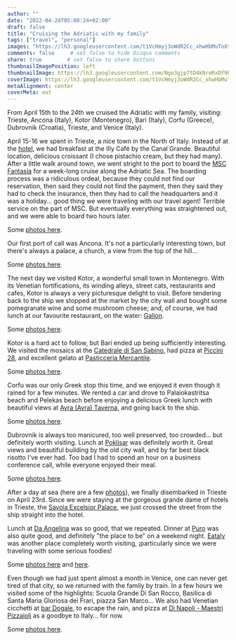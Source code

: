```yaml
---
author: ""
date: "2022-04-24T05:00:24+02:00"
draft: false
title: "Cruising the Adriatic with my family"
tags: ["travel", "personal"]
images: "https://lh3.googleusercontent.com/t1VcHmyj3oWdR2Cc_xhwHbMuToXt1MbQm_x2qUYADedTNicPD6iPD8RASqIJ2QoThdc0PCkRnJzwXbKTcUq5fMLjikn1KEocE3KkXqeB88LDKmHPwlHmFRU5zliDcjOPkX7eSrhkMUc=w2400"
comments: false     # set false to hide Disqus comments
share: true        # set false to share buttons
thumbnailImagePosition: left
thumbnailImage: https://lh3.googleusercontent.com/Ngo3gjp7tD4kNreRxDf9kOvynLJ-5_XM6Wft1cTzEbuU7rug11A8CALUD0fSalRfPiOtXiGPpc3TGBVPTbyFAKQGoF2rC4blUEvEyH4x8X_Lrnx6JPu4oMDJWPX16UeUk5kXC6AD47w=w2400
coverImage: https://lh3.googleusercontent.com/t1VcHmyj3oWdR2Cc_xhwHbMuToXt1MbQm_x2qUYADedTNicPD6iPD8RASqIJ2QoThdc0PCkRnJzwXbKTcUq5fMLjikn1KEocE3KkXqeB88LDKmHPwlHmFRU5zliDcjOPkX7eSrhkMUc=w2400
metaAlignment: center
coverMeta: out
---
```


From April 15th to the 24th we cruised the Adriatic with my family, visiting: Trieste, Ancona (Italy), Kotor (Montenegro), Bari (Italy), Corfu (Greece), Dubrovnik (Croatia), Trieste, and Venice (Italy).

<!--more-->

April 15-16 we spent in Trieste, a nice town in the North of Italy.  Instead of at the [hotel](https://www.nh-hotels.com/hotel/nh-trieste), we had breakfast at the Illy Café by the Canal Grande. Beautiful location, delicious croissant (I chose pistachio cream, but they had many). After a little walk around town, we went stright to the port to board the [MSC Fantasia](https://www.msccruisesusa.com/cruise/ships/msc-fantasia) for a week-long cruise along the Adriatic Sea. The boarding process was a ridiculous ordeal, because they could not find our reservation, then said they could not find the payment, then they said they had to check the insurance, then they had to call the headquarters and it was a holiday... good thing we were traveling with our travel agent! Terrible service on the part of MSC. But eventually everything was straightened out, and we were able to board two hours later.

Some [photos here](https://photos.app.goo.gl/ycGzNYDoJiHkmPj69).

Our first port of call was Ancona. It's not a particularly interesting town, but there's always a palace, a church, a view from the top of the hill...

Some [photos here](https://photos.app.goo.gl/Xbf5edLsac62H3Af7).

The next day we visited Kotor, a wonderful small town in Montenegro. With its Venetian fortifications, its winding alleys, street cats, restaurants and cafes, Kotor is always a very picturesque delight to visit. Before tendering back to the ship we stopped at the market by the city wall and bought some pomegranate wine and some mushroom cheese; and, of course, we had lunch at our favourite restaurant, on the water: [Galion](http://www.galion.me/).

Some [photos here](https://photos.app.goo.gl/deyFHFApMqmFcNZj6).

Kotor is a hard act to follow, but Bari ended up being sufficiently interesting. We visited the mosaics at the [Catedrale di San Sabino](https://en.wikipedia.org/wiki/Bari_Cathedral), had pizza at [Piccini 28](https://www.piccinni28.com/), and excellent gelato at [Pasticceria Mercantile](https://www.pasticceriamercantile.it/).

Some [photos here](https://photos.app.goo.gl/4k2ARkrWYfGRrTVU6).

Corfu was our only Greek stop this time, and we enjoyed it even though it rained for a few minutes. We rented a car and drove to Palaiokastritsa beach and Pelekas beach before enjoying a delicious Greek lunch with beautiful views at [Ayra (Avra) Taverna](https://www.tripadvisor.com/Restaurant_Review-g666739-d3294026-Reviews-Avra_Taverna-Perama_Corfu_Ionian_Islands.html), and going back to the ship.

Some [photos here](https://photos.app.goo.gl/bxQfRMXDb4wrpU3LA).

Dubrovnik is always too manicured, too well preserved, too crowded... but definitely worth visiting. Lunch at [Poklisar](https://poklisar.com/) was definitely worth it. Great views and beautiful building by the old city wall, and by far best black risotto I've ever had. Too bad I had to spend an hour on a business conference call, while everyone enjoyed their meal.

Some [photos here](https://photos.app.goo.gl/eRnJuzQDz8V4ADKD6).

After a day at sea (here are a few [photos](https://photos.app.goo.gl/RbcBmK6z3aab61E78)), we finally disembarked in Trieste on April 23rd. Since we were staying at the gorgeous grande dame of hotels in Trieste, the [Savoia Excelsior Palace](https://collezione.starhotels.com/en/our-hotels/savoia-excelsior-palace-trieste/), we just crossed the street from the ship straight into the hotel.

Lunch at [Da Angelina](https://www.facebook.com/daangelinatrieste/) was so good, that we repeated. Dinner at [Puro](https://www.puroristoro.it/) was also quite good, and definitely "the place to be" on a weekend night. [Eataly](https://www.eataly.net/it_it/negozi/trieste) was another place completely worth visiting, ¡particularly since we were traveling with some serious foodies!

Some [photos here](https://photos.app.goo.gl/xvaHiPg8ba7DuFgB6) and [here](https://photos.app.goo.gl/BsEaSdP8zasS3VxE6).

Even though we had just spent almost a month in Venice, one can never get tired of that city, so we returned with the family by train. In a few hours we visited some of the highlights: Scuola Grande Di San Rocco, Basilica di Santa Maria Gloriosa dei Frari, piazza San Marco... We also had Venetian cicchetti at [bar Dogale](https://www.tripadvisor.com/Restaurant_Review-g187870-d3723304-Reviews-Bar_Dogale-Venice_Veneto.html), to escape the rain, and pizza at [Di Napoli - Maestri Pizzaioli](https://www.facebook.com/pizzeriadinapolitrieste) as a goodbye to Italy... for now.

Some [photos here](https://photos.app.goo.gl/dbiPfEo87M2nMemt5).
